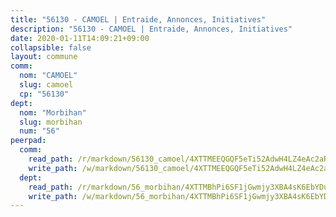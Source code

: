 ```yaml
---
title: "56130 - CAMOEL | Entraide, Annonces, Initiatives"
description: "56130 - CAMOEL | Entraide, Annonces, Initiatives"
date: 2020-01-11T14:09:21+09:00
collapsible: false
layout: commune
comm:
  nom: "CAMOEL"
  slug: camoel
  cp: "56130"
dept:
  nom: "Morbihan"
  slug: morbihan
  num: "56"
peerpad:
  comm:
    read_path: /r/markdown/56130_camoel/4XTTMEEQGQF5eTi52AdwH4LZ4eAc2aRvXnfctwcyEMNgYr8uk
    write_path: /w/markdown/56130_camoel/4XTTMEEQGQF5eTi52AdwH4LZ4eAc2aRvXnfctwcyEMNgYr8uk-K3TgTrNNWbV5rLCmXAM5ikngfLizjM5LxSQQAjrPD9FN4S7D4ATLzcrKFczf2Zje94NBb8YFGsLdpHkZdbKtu6zN9JKZ4CNCgEacuZ63JBePyGEfYGkWhPwT8DdLQY9bNeLn9hg2
  dept:
    read_path: /r/markdown/56_morbihan/4XTTMBhPi6SF1jGwmjy3XBA4sK6EbYDun44EYwF3irZ7aBa5U
    write_path: /w/markdown/56_morbihan/4XTTMBhPi6SF1jGwmjy3XBA4sK6EbYDun44EYwF3irZ7aBa5U-K3TgV3HyhWtqSpmJ2GGLPRtHigVTcxkFRVLMX5R66UyRAN55PNUQgmTNwaDuJmWps9EVWQzncDySYbA7Pg7qEdRXsayrZysPHK4HeKM3FG1U8vQvyUvaDoFo4L4Z8coFC71q4zES
---
```


